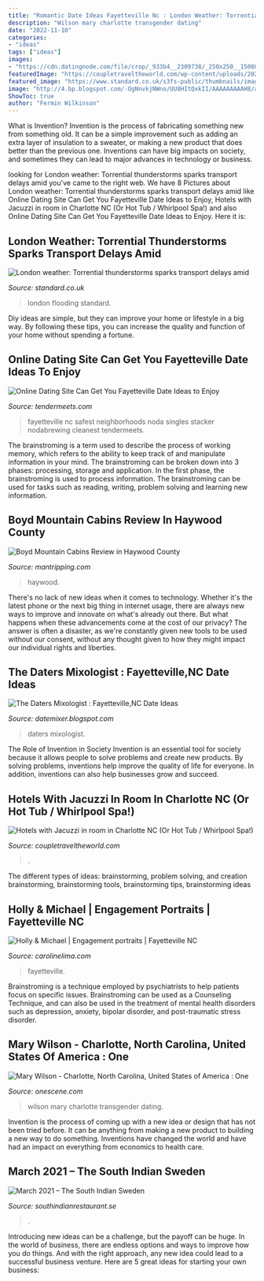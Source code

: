 ```yaml
---
title: "Romantic Date Ideas Fayetteville Nc : London Weather: Torrential Thunderstorms Sparks Transport Delays Amid"
description: "Wilson mary charlotte transgender dating"
date: "2022-11-10"
categories:
- "ideas"
tags: ["ideas"]
images:
- "https://cdn.datingnode.com/file/crop/_933b4__2309738/_250x250__1500849230.jpg"
featuredImage: "https://coupletraveltheworld.com/wp-content/uploads/2021/02/hotels-with-hot-tubs-in-charlotte.png"
featured_image: "https://www.standard.co.uk/s3fs-public/thumbnails/image/2016/09/15/20/flooding-2.jpg"
image: "http://4.bp.blogspot.com/-OgNnvkjNWno/UU8HItQxkII/AAAAAAAAAH8/aFWa67UP4fc/s1600/image.jpeg"
ShowToc: true
author: "Fermin Wilkinson"
---
```



What is Invention?
Invention is the process of fabricating something new from something old. It can be a simple improvement such as adding an extra layer of insulation to a sweater, or making a new product that does better than the previous one. Inventions can have big impacts on society, and sometimes they can lead to major advances in technology or business.

	

		
looking for London weather: Torrential thunderstorms sparks transport delays amid you've came to the right web. We have 8 Pictures about London weather: Torrential thunderstorms sparks transport delays amid like Online Dating Site Can Get You Fayetteville Date Ideas to Enjoy, Hotels with Jacuzzi in room in Charlotte NC (Or Hot Tub / Whirlpool Spa!) and also Online Dating Site Can Get You Fayetteville Date Ideas to Enjoy. Here it is:
		
    
## London Weather: Torrential Thunderstorms Sparks Transport Delays Amid

<img loading=lazy src="https://www.standard.co.uk/s3fs-public/thumbnails/image/2016/09/15/20/flooding-2.jpg" onerror="this.onerror=null;this.src='https://tse4.mm.bing.net/th?id=OIP.yXJicA8w9DqlNfcTWacFowHaE8&amp;pid=15.1';" alt="London weather: Torrential thunderstorms sparks transport delays amid">

_Source: standard.co.uk_

>london flooding standard. 

	

Diy ideas are simple, but they can improve your home or lifestyle in a big way. By following these tips, you can increase the quality and function of your home without spending a fortune.

    
## Online Dating Site Can Get You Fayetteville Date Ideas To Enjoy

<img loading=lazy src="https://www.tendermeets.com/seo/resource/id/d70ea4e98cb3bf9fbcc45b95cda68e5a.jpg" onerror="this.onerror=null;this.src='https://tse4.mm.bing.net/th?id=OIP.uprIVyXum10itwlgwo-S2AHaFS&amp;pid=15.1';" alt="Online Dating Site Can Get You Fayetteville Date Ideas to Enjoy">

_Source: tendermeets.com_

>fayetteville nc safest neighborhoods noda singles stacker nodabrewing cleanest tendermeets. 

	

The brainstroming is a term used to describe the process of working memory, which refers to the ability to keep track of and manipulate information in your mind. The brainstroming can be broken down into 3 phases: processing, storage and application. In the first phase, the brainstroming is used to process information. The brainstroming can be used for tasks such as reading, writing, problem solving and learning new information.

    
## Boyd Mountain Cabins Review In Haywood County

<img loading=lazy src="https://www.mantripping.com/images/stories/haywood/shelton-laurel-cabin.jpg" onerror="this.onerror=null;this.src='https://tse4.mm.bing.net/th?id=OIP.fMVGZxp9037g8717ZbdiQQHaFj&amp;pid=15.1';" alt="Boyd Mountain Cabins Review in Haywood County">

_Source: mantripping.com_

>haywood. 

	

There's no lack of new ideas when it comes to technology. Whether it's the latest phone or the next big thing in internet usage, there are always new ways to improve and innovate on what's already out there. But what happens when these advancements come at the cost of our privacy? The answer is often a disaster, as we're constantly given new tools to be used without our consent, without any thought given to how they might impact our individual rights and liberties.

    
## The Daters Mixologist : Fayetteville,NC Date Ideas

<img loading=lazy src="http://4.bp.blogspot.com/-OgNnvkjNWno/UU8HItQxkII/AAAAAAAAAH8/aFWa67UP4fc/s1600/image.jpeg" onerror="this.onerror=null;this.src='https://tse2.mm.bing.net/th?id=OIP.vXkTLiWLT9IK4BE1l2XNbwHaJ4&amp;pid=15.1';" alt="The Daters Mixologist : Fayetteville,NC Date Ideas">

_Source: datemixer.blogspot.com_

>daters mixologist. 

	

The Role of Invention in Society
Invention is an essential tool for society because it allows people to solve problems and create new products. By solving problems, inventions help improve the quality of life for everyone. In addition, inventions can also help businesses grow and succeed.

    
## Hotels With Jacuzzi In Room In Charlotte NC (Or Hot Tub / Whirlpool Spa!)

<img loading=lazy src="https://coupletraveltheworld.com/wp-content/uploads/2021/02/hotels-with-hot-tubs-in-charlotte.png" onerror="this.onerror=null;this.src='https://tse1.mm.bing.net/th?id=OIP.7BiljMfSUxbDwzqUKulNFgHaFh&amp;pid=15.1';" alt="Hotels with Jacuzzi in room in Charlotte NC (Or Hot Tub / Whirlpool Spa!)">

_Source: coupletraveltheworld.com_

>. 

	

The different types of ideas: brainstorming, problem solving, and creation
brainstorming, brainstorming tools, brainstorming tips, brainstorming ideas

    
## Holly &amp; Michael | Engagement Portraits | Fayetteville NC

<img loading=lazy src="https://www.carolinelima.com/wp-content/uploads/2014/07/engagement-portraits-fayetteville-nc_2014_008(pp_w480_h357).jpg" onerror="this.onerror=null;this.src='https://tse1.mm.bing.net/th?id=OIP.7Wal9fP5PkskTGIIOpLSkQHaFg&amp;pid=15.1';" alt="Holly &amp; Michael | Engagement portraits | Fayetteville NC">

_Source: carolinelima.com_

>fayetteville. 

	

Brainstroming is a technique employed by psychiatrists to help patients focus on specific issues. Brainstroming can be used as a Counseling Technique, and can also be used in the treatment of mental health disorders such as depression, anxiety, bipolar disorder, and post-traumatic stress disorder.

    
## Mary Wilson - Charlotte, North Carolina, United States Of America : One

<img loading=lazy src="https://cdn.datingnode.com/file/crop/_933b4__2309738/_250x250__1500849230.jpg" onerror="this.onerror=null;this.src='https://tse1.mm.bing.net/th?id=OIP.aOP4jXtVmK41z7_n20xjHAAAAA&amp;pid=15.1';" alt="Mary Wilson - Charlotte, North Carolina, United States of America : One">

_Source: onescene.com_

>wilson mary charlotte transgender dating. 

	

Invention is the process of coming up with a new idea or design that has not been tried before. It can be anything from making a new product to building a new way to do something. Inventions have changed the world and have had an impact on everything from economics to health care.

    
## March 2021 – The South Indian Sweden

<img loading=lazy src="https://yard.media/wp-content/uploads/2018/01/YARD-HAUTE-5.jpg" onerror="this.onerror=null;this.src='https://tse4.mm.bing.net/th?id=OIP.BWEGaZRRF8pM_HRuvhqYCwHaFS&amp;pid=15.1';" alt="March 2021 – The South Indian Sweden">

_Source: southindianrestaurant.se_

>. 

	

Introducing new ideas can be a challenge, but the payoff can be huge. In the world of business, there are endless options and ways to improve how you do things. And with the right approach, any new idea could lead to a successful business venture. Here are 5 great ideas for starting your own business: 

